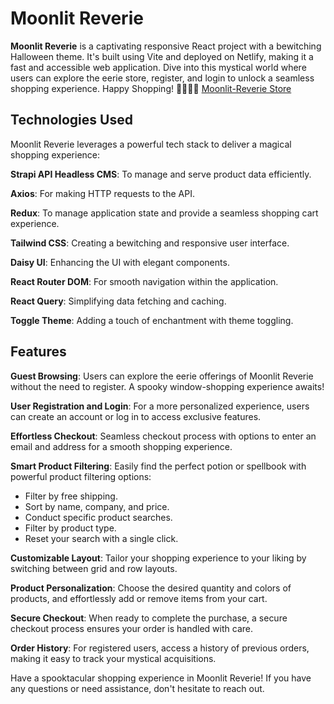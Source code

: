 # Moonlit Reverie

**Moonlit Reverie** is a captivating responsive React project with a bewitching Halloween theme. It's built using Vite and deployed on Netlify, making it a fast and accessible web application. Dive into this mystical world where users can explore the eerie store, register, and login to unlock a seamless shopping experience.
Happy Shopping! 🌙🔮🧙‍♀️ [Moonlit-Reverie Store](https://moonlit-reverie-111.netlify.app/)

## Technologies Used

Moonlit Reverie leverages a powerful tech stack to deliver a magical shopping experience:

**Strapi API Headless CMS**: To manage and serve product data efficiently.

**Axios**: For making HTTP requests to the API.

**Redux**: To manage application state and provide a seamless shopping cart experience.

**Tailwind CSS**: Creating a bewitching and responsive user interface.

**Daisy UI**: Enhancing the UI with elegant components.

**React Router DOM**: For smooth navigation within the application.

**React Query**: Simplifying data fetching and caching.

**Toggle Theme**: Adding a touch of enchantment with theme toggling.

## Features

**Guest Browsing**: Users can explore the eerie offerings of Moonlit Reverie without the need to register. A spooky window-shopping experience awaits!

**User Registration and Login**: For a more personalized experience, users can create an account or log in to access exclusive features.

**Effortless Checkout**: Seamless checkout process with options to enter an email and address for a smooth shopping experience.

**Smart Product Filtering**: Easily find the perfect potion or spellbook with powerful product filtering options:

-   Filter by free shipping.
-   Sort by name, company, and price.
-   Conduct specific product searches.
-   Filter by product type.
-   Reset your search with a single click.

**Customizable Layout**: Tailor your shopping experience to your liking by switching between grid and row layouts.

**Product Personalization**: Choose the desired quantity and colors of products, and effortlessly add or remove items from your cart.

**Secure Checkout**: When ready to complete the purchase, a secure checkout process ensures your order is handled with care.

**Order History**: For registered users, access a history of previous orders, making it easy to track your mystical acquisitions.

Have a spooktacular shopping experience in Moonlit Reverie! If you have any questions or need assistance, don't hesitate to reach out.


